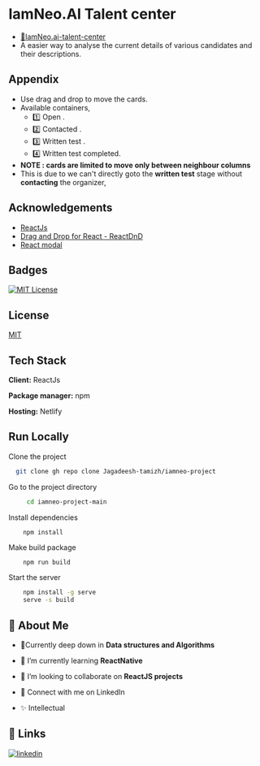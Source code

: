 
# IamNeo.AI Talent center

- [🚀IamNeo.ai-talent-center](https://iamneoai-talentcenter.netlify.app/)
- A easier way to analyse the current details of various candidates and their descriptions.


## Appendix

- Use drag and drop to move the cards.
- Available containers,
    - 1️⃣ Open .
    - 2️⃣ Contacted .
    - 3️⃣ Written test .
    - 4️⃣ Written test completed.
- **NOTE : cards are limited to move only between neighbour columns**
- This is due to we can't directly goto the **written test** stage without **contacting** the organizer,

## Acknowledgements

 - [ReactJs](https://reactjs.org/)
 - [Drag and Drop for React - ReactDnD](https://react-dnd.github.io/react-dnd/docs/backends/html5)
 - [React modal](https://github.com/reactjs/react-modal)



## Badges



[![MIT License](https://img.shields.io/badge/License-MIT-green.svg)](https://choosealicense.com/licenses/mit/)


## License

[MIT](https://choosealicense.com/licenses/mit/)


## Tech Stack

**Client:** ReactJs

**Package manager:** npm

**Hosting:** Netlify

## Run Locally

Clone the project

```bash
  git clone gh repo clone Jagadeesh-tamizh/iamneo-project
```

Go to the project directory

```bash
     cd iamneo-project-main
```

Install dependencies

```bash
    npm install
```

Make build package
```
    npm run build
```
Start the server

```bash
    npm install -g serve
    serve -s build
```


## 🚀 About Me


- 🔧Currently deep down in **Data structures and Algorithms**

- 🌱 I’m currently learning **ReactNative**

- 🤝 I’m looking to collaborate on **ReactJS projects**

- 📄 Connect with me on LinkedIn

- ✨ Intellectual


## 🔗 Links
[![linkedin](https://img.shields.io/badge/linkedin-0A66C2?style=for-the-badge&logo=linkedin&logoColor=white)](https://www.linkedin.com/)

